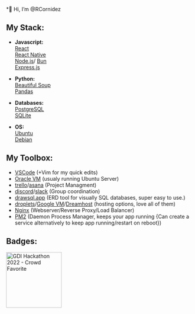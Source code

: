 *👋 Hi, I’m @RCornidez

## My Stack:
- **Javascript:**  
  [React](https://reactjs.org/)  
  [React Native](https://reactnative.dev/)  
  [Node.js](https://nodejs.org/en/)/ [Bun](https://bun.sh/)    
  [Express.js](https://expressjs.com/)  

- **Python:**  
  [Beautiful Soup](https://beautiful-soup-4.readthedocs.io/en/latest/)  
  [Pandas](https://pandas.pydata.org/)

- **Databases:**  
  [PostgreSQL](https://www.postgresql.org/)  
  [SQLite](https://www.sqlite.org/index.html)

- **OS:**  
  [Ubuntu](https://ubuntu.com/)  
  [Debian](https://www.debian.org/)

## My Toolbox:
- [VSCode](https://code.visualstudio.com/) (+Vim for my quick edits) 
- [Oracle VM](https://www.virtualbox.org/) (usualy running Ubuntu Server) 
- [trello](https://trello.com/)/[asana](https://asana.com/) (Project Managment)  
- [discord](https://discord.com/)/[slack](https://slack.com/) (Group coordination) 
- [drawsql.app](https://drawsql.app/) (ERD tool for visually SQL databases, super easy to use.)
- [droplets](https://www.digitalocean.com/products/droplets)/[Google VM](https://cloud.google.com/compute)/[Dreamhost](https://www.dreamhost.com/) (hosting options, love all of them)
- [Nginx](https://www.nginx.com/) (Webserver/Reverse Proxy/Load Balancer)
- [PM2](https://pm2.keymetrics.io/) (Daemon Process Manager, keeps your app running {Can create a service alternatively to keep app running/restart on reboot})

## Badges:
<a href="https://girldevelopit.com/"><img align="left" width="150" height="150" src="https://github.com/RCornidez/badges/blob/main/crowd_favorite_gdi_hackathon.png" alt="GDI Hackathon 2022 - Crowd Favorite" ></a>

